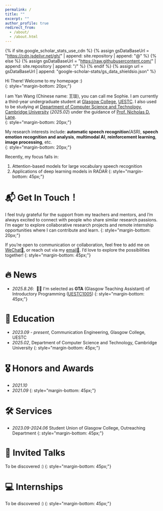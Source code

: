```yaml
---
permalink: /
title: ""
excerpt: ""
author_profile: true
redirect_from: 
  - /about/
  - /about.html
---
```


{% if site.google_scholar_stats_use_cdn %}
{% assign gsDataBaseUrl = "https://cdn.jsdelivr.net/gh/" | append: site.repository | append: "@" %}
{% else %}
{% assign gsDataBaseUrl = "https://raw.githubusercontent.com/" | append: site.repository | append: "/" %}
{% endif %}
{% assign url = gsDataBaseUrl | append: "google-scholar-stats/gs_data_shieldsio.json" %}

<span class='anchor' id='about-me'></span>


Hi There! Welcome to my homepage :)  
{: style="margin-bottom: 20px;"}

I am Yan Wang (Chinese name: 王琰), you can call me Sophie. I am currently a third-year undergraduate student at [Glasgow College](https://www.gla.uestc.edu.cn/english/Home.htm), [UESTC](https://en.uestc.edu.cn/). I also used to be studying at [Department of Computer Science and Technology](https://www.cst.cam.ac.uk/), [Cambridge University](https://www.cam.ac.uk/) (*2025.02*) under the guidance of [Prof. Nicholas D. Lane](https://www.cst.cam.ac.uk/people/ndl32).  
{: style="margin-bottom: 20px;"}

My research interests include: **automatic speech recognition**(ASR), **speech emotion recognition and analysis**, **multimodal AI**, **reinforcement learning**, **image processing**, etc.  
{: style="margin-bottom: 20px;"}

Recently, my focus falls in:
1. Attention-based models for large vocabulary speech recognition
2. Applications of deep learning models in RADAR
{: style="margin-bottom: 45px;"}


# 📬 Get In Touch！
I feel truly grateful for the support from my teachers and mentors, and I’m always excited to connect with people who share similar research passions. I’m eager to explore collaborative research projects and remote internship opportunities where I can contribute and learn.
{: style="margin-bottom: 20px;"}

If you’re open to communication or collaboration, feel free to add me on [WeChat💬](echooooooo000), or reach out via my [email📮](sophieeew777@gmail.com). I’d love to explore the possibilities together!
{: style="margin-bottom: 45px;"}


# 🔥 News
- *2025.8.26*: &nbsp;🎉🎉 I'm selected as **GTA** (Glasgow Teaching Assistant) of Introductory Programming ([UESTC1005](https://www.gla.ac.uk/coursecatalogue/course/?code=UESTC1005))
{: style="margin-bottom: 45px;"}


# 📖 Education
- *2023.09 - present*, Communication Engineering, Glasgow College, UESTC
- *2025.02*, Department of Computer Science and Technology, Cambridge University
{: style="margin-bottom: 45px;"}
  

# 🎖 Honors and Awards
- *2021.10* 
- *2021.09*
{: style="margin-bottom: 45px;"}
   

# 🛠 Services
- *2023.09-2024.06* Student Union of Glasgow College, Outreaching Department
{: style="margin-bottom: 45px;"}


# 💬 Invited Talks
To be discovered :)
{: style="margin-bottom: 45px;"}


# 💻 Internships
To be discovered :)
{: style="margin-bottom: 45px;"}
